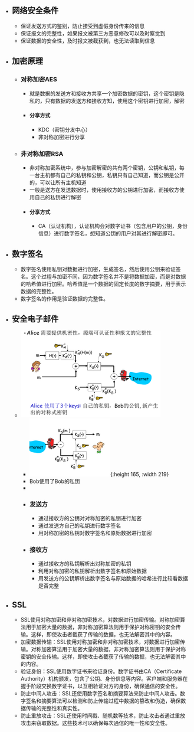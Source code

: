 - ## 网络安全条件
	- 保证发送方式的鉴别，防止接受到虚假身份传来的信息
	- 保证报文的完整性，如果报文被第三方恶意修改可以及时察觉到
	- 保证数据的安全性，及时报文被截获到，也无法读取到信息
- ## 加密原理
	- ### 对称加密AES
		- 就是数据的发送方和接收方共享一个加密数据的密钥，这个密钥是隐私的，只有数据的发送方和接收方知，使用这个密钥进行加密，解密
		- #### 分享方式
			- KDC（密钥分发中心）
			- 非对称加密进行分享
	- ### 非对称加密RSA
		- 非对称加密系统中，参与加密解密的共有两个密钥，公钥和私钥，每一台主机都有自己的私钥和公钥，私钥只有自己知道，而公钥是公开的，可以让所有主机知道
		- 一般是送方在发送数据时，使用接收方的公钥进行加密，而接收方使用自己的私钥进行解密
		- #### 分享方式
			- CA（认证机构），认证机构会对数字证书（包含用户的公钥，身份信息）进行数字签名，想知道公钥的用户对其进行解密即可。
- ## 数字签名
	- 数字签名使用私钥对数据进行加密，生成签名，然后使用公钥来验证签名。这个过程与加密不同，因为数字签名并不是将数据加密，而是对数据的哈希值进行加密。哈希值是一个数据的固定长度的数字摘要，用于表示数据的完整性。
	- 数字签名的作用是验证数据的完整性。
- ## 安全电子邮件
	- ![计网_网络安全1.png](../assets/计网_网络安全1_1676519395782_0.png)
		- ![计网_网络安全2.png](../assets/计网_网络安全2_1676519463150_0.png){:height 165, :width 219}
		- Bob使用了Bob的私钥
		-
		- ### 发送方
			- 通过接收方的公钥对对称加密的私钥进行加密
			- 通过发送方自己的私钥进行数字签名
			- 用对称加密的私钥对数字签名和原始数据进行加密
		- ### 接收方
			- 通过接收方的私钥解析出对称加密的私钥
			- 利用对称加密的私钥解析出数字签名和原始数据
			- 用发送方的公钥解析出数字签名与原始数据的哈希进行比较看数据是否完整
- ## SSL
	- SSL使用对称加密和非对称加密技术，对数据进行加密传输。对称加密算法用于加密大量的数据，非对称加密算法则用于保护对称密钥的安全传输。这样，即使攻击者截获了传输的数据，也无法解密其中的内容。
	- 加密数据传输：SSL使用对称加密和非对称加密技术，对数据进行加密传输。对称加密算法用于加密大量的数据，非对称加密算法则用于保护对称密钥的安全传输。这样，即使攻击者截获了传输的数据，也无法解密其中的内容。
	- 验证身份：SSL使用数字证书来验证身份。数字证书由CA（Certificate Authority）机构颁发，包含了公钥、身份信息等内容。客户端和服务器在握手阶段交换数字证书，以互相验证对方的身份，确保通信的安全性。
	- 防止中间人攻击：SSL还使用数字签名和摘要算法来防止中间人攻击。数字签名和摘要算法可以检测和防止传输过程中数据的篡改和伪造，确保数据传输的完整性和真实性。
	- 防止重放攻击：SSL还使用时间戳、随机数等技术，防止攻击者通过重放攻击来窃取数据。这些技术可以确保每次通信的唯一性和安全性。